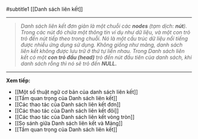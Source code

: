 #subtitle1  [[Danh sách liên kết]]

---
> _Danh sách liên kết đơn giản là một chuỗi các **nodes** (tạm dịch: **nút**). Trong các nút đó chứa một thông tin ví dụ như dữ liệu, và một con trỏ trỏ đến nút tiếp theo trong chuỗi. Nó là một cấu trúc dữ liệu nổi tiếng được nhiều ứng dụng sử dụng. Không giống như mảng, danh sách liên kết_ _không được lưu trữ ở thứ tự liền nhau. Trong Danh sách liên kết có một **con trỏ đầu (head)** trỏ đến nút đầu tiên của danh sách, khi danh sách rỗng thì nó sẽ trỏ đến **NULL.**_

---
**Xem tiếp:**
- [[Một số thuật ngữ cơ bản của danh sách liên kết]]
- [[Tầm quan trọng của Danh sách liên kết]]
- [[Các thao tác của Danh sách liên kết đơn]]
- [[Các thao tác của Danh sách liên kết đôi]]
- [[Các thao tác của Danh sách liên kết vòng tròn]]
- [[So sánh giữa Danh sách liên kết và Mảng]]
- [[Tầm quan trọng của Danh sách liên kết]]